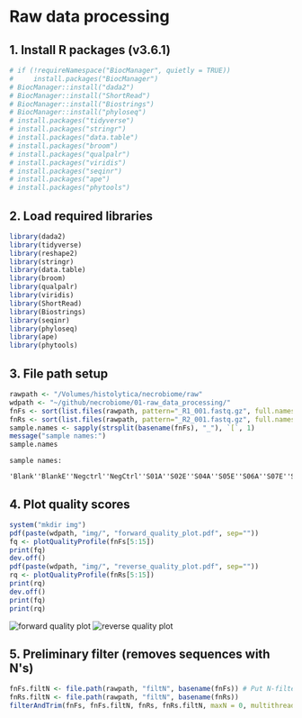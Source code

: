# Raw data processing

## 1. Install R packages (v3.6.1)

```R
# if (!requireNamespace("BiocManager", quietly = TRUE))
#     install.packages("BiocManager")
# BiocManager::install("dada2")
# BiocManager::install("ShortRead")
# BiocManager::install("Biostrings")
# BiocManager::install("phyloseq")
# install.packages("tidyverse")
# install.packages("stringr")
# install.packages("data.table")
# install.packages("broom")
# install.packages("qualpalr")
# install.packages("viridis")
# install.packages("seqinr")
# install.packages("ape")
# install.packages("phytools")
```
## 2. Load required libraries

```R
library(dada2)
library(tidyverse)
library(reshape2)
library(stringr)
library(data.table)
library(broom)
library(qualpalr)
library(viridis)
library(ShortRead)
library(Biostrings)
library(seqinr)
library(phyloseq)
library(ape)
library(phytools)
```

## 3. File path setup

```R
rawpath <- "/Volumes/histolytica/necrobiome/raw"
wdpath <- "~/github/necrobiome/01-raw_data_processing/"
fnFs <- sort(list.files(rawpath, pattern="_R1_001.fastq.gz", full.names=T))
fnRs <- sort(list.files(rawpath, pattern="_R2_001.fastq.gz", full.names=T))
sample.names <- sapply(strsplit(basename(fnFs), "_"), `[`, 1)
message("sample names:")
sample.names
```

```text
sample names:
    'Blank''BlankE''Negctrl''NegCtrl''S01A''S02E''S04A''S05E''S06A''S07E''S08A''S09E''S10A''S11E''S12A''S13E''S14A''S15E''S16A''S17E''S18A''S19E''S20A''S21E''S24A''S25E''S26A''S27E''S30A''S31E''S32A''S33E''S34A''S35E''S36A''S37E''S48A''S49E''W03A''W04E''W06E''W07A''W09A''W10E''W11A''W12E''W13A''W14E''W15A''W16E''W17A''W18E''W19A''W20E''W23A''W24E''W25A''W26E''W27A''W28E''W29A''W30E''W31A''W32E'
```

## 4. Plot quality scores

```R
system("mkdir img")
pdf(paste(wdpath, "img/", "forward_quality_plot.pdf", sep=""))
fq <- plotQualityProfile(fnFs[5:15])
print(fq)
dev.off()
pdf(paste(wdpath, "img/", "reverse_quality_plot.pdf", sep=""))
rq <- plotQualityProfile(fnRs[5:15])
print(rq)
dev.off()
print(fq)
print(rq)
```

![forward quality plot](img/forward_quality_plot.png)
![reverse quality plot](img/reverse_quality_plot.png)

## 5. Preliminary filter (removes sequences with N's)

```R
fnFs.filtN <- file.path(rawpath, "filtN", basename(fnFs)) # Put N-filterd files in filtN/ subdirectory
fnRs.filtN <- file.path(rawpath, "filtN", basename(fnRs))
filterAndTrim(fnFs, fnFs.filtN, fnRs, fnRs.filtN, maxN = 0, multithread = TRUE, compress = TRUE)
```
